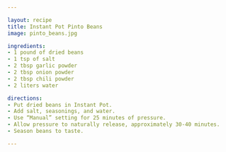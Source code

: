 ```yaml
---

layout: recipe
title: Instant Pot Pinto Beans
image: pinto_beans.jpg  

ingredients:
- 1 pound of dried beans
- 1 tsp of salt
- 2 tbsp garlic powder
- 2 tbsp onion powder
- 2 tbsp chili powder
- 2 liters water

directions:
- Put dried beans in Instant Pot.
- Add salt, seasonings, and water.
- Use “Manual” setting for 25 minutes of pressure.
- Allow pressure to naturally release, approximately 30-40 minutes.
- Season beans to taste.

---
```

